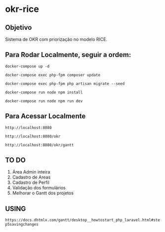 # okr-rice

## Objetivo
Sistema de OKR com priorização no modelo RICE.

## Para Rodar Localmente, seguir a ordem:
`docker-compose up -d`

`docker-compose exec php-fpm composer update`

`docker-compose exec php-fpm php artisan migrate --seed`

`docker-compose run node npm install`

`docker-compose run node npm run dev`

## Para Acessar Localmente
`http://localhost:8080`

`http://localhost:8080/okr`

`http://localhost:8080/okr/gantt`

## TO DO
1. Área Admin inteira
2. Cadastro de Areas
3. Cadastro de Perfil
4. Validação dos formulários
5. Melhorar o Gantt dos projetos

## USING
`https://docs.dhtmlx.com/gantt/desktop__howtostart_php_laravel.html#step5savingchanges`